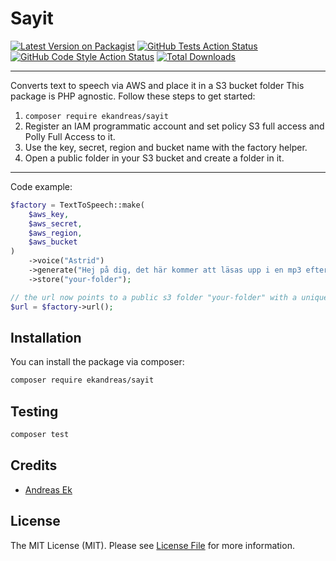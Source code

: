 # Sayit

[![Latest Version on Packagist](https://img.shields.io/packagist/v/ekandreas/sayit.svg?style=flat-square)](https://packagist.org/packages/ekandreas/sayit)
[![GitHub Tests Action Status](https://img.shields.io/github/workflow/status/ekandreas/sayit/run-tests?label=tests)](https://github.com/ekandreas/sayit/actions?query=workflow%3ATests+branch%3Amaster)
[![GitHub Code Style Action Status](https://img.shields.io/github/workflow/status/ekandreas/sayit/Check%20&%20fix%20styling?label=code%20style)](https://github.com/ekandreas/sayit/actions?query=workflow%3A"Check+%26+fix+styling"+branch%3Amaster)
[![Total Downloads](https://img.shields.io/packagist/dt/ekandreas/sayit.svg?style=flat-square)](https://packagist.org/packages/ekandreas/sayit)

---
Converts text to speech via AWS and place it in a S3 bucket folder
This package is PHP agnostic. Follow these steps to get started:

1. `composer require ekandreas/sayit`
2. Register an IAM programmatic account and set policy S3 full access and Polly Full Access to it.
3. Use the key, secret, region and bucket name with the factory helper.
4. Open a public folder in your S3 bucket and create a folder in it.
---

Code example:
```php
$factory = TextToSpeech::make(
    $aws_key,
    $aws_secret,
    $aws_region,
    $aws_bucket
)
    ->voice("Astrid")
    ->generate("Hej på dig, det här kommer att läsas upp i en mp3 efter generering.")
    ->store("your-folder");

// the url now points to a public s3 folder "your-folder" with a unique mp3 file generated from the text above.
$url = $factory->url();
```

## Installation

You can install the package via composer:

```bash
composer require ekandreas/sayit
```

## Testing

```bash
composer test
```

## Credits

- [Andreas Ek](https://github.com/ekandreas)

## License

The MIT License (MIT). Please see [License File](LICENSE.md) for more information.
